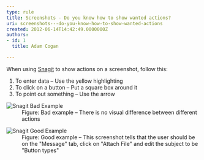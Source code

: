 ```yaml
---
type: rule
title: Screenshots - Do you know how to show wanted actions?
uri: screenshots---do-you-know-how-to-show-wanted-actions
created: 2012-06-14T14:42:49.0000000Z
authors:
- id: 1
  title: Adam Cogan

---
```




<span class='intro'> <p>When using <a target="_blank" href="http&#58;//www.techsmith.com/snagit.html">Snagit</a> to show actions on a screenshot, follow this&#58;</p>
<ol>
<li>To enter data – Use the yellow highlighting</li>
<li>To click on a button – Put a square box around it</li>
<li>To point out something  – Use the arrow​​<br></li>
</ol>
 </span>

<dl class="badImage"><dt><img src="snagit-actions-bad.jpg" alt="Snagit Bad Example" /></dt><dd>Figure&#58; Bad example – There is no visual difference between different actions</dd></dl><dl class="goodImage"><dt><img src="snagit-actions-good.jpg" alt="Snagit Good Example" />​</dt><dd>Figure&#58; Good example – This screenshot tells that the user should be on the &quot;Message&quot; tab, click on &quot;Attach File&quot; and edit the subject to be &quot;Button types&quot;​<span style="color&#58;#444444;">​</span></dd></dl>


